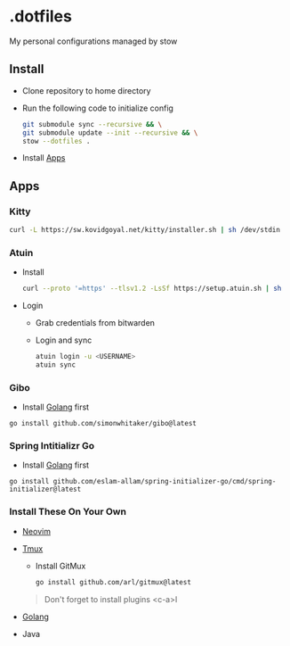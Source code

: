 # .dotfiles

My personal configurations managed by stow

## Install

- Clone repository to home directory
- Run the following code to initialize config

  ```bash
  git submodule sync --recursive && \
  git submodule update --init --recursive && \
  stow --dotfiles .
  ```

- Install [Apps](#apps)

## Apps

### Kitty

```bash
curl -L https://sw.kovidgoyal.net/kitty/installer.sh | sh /dev/stdin
```

### Atuin

- Install

  ```bash
  curl --proto '=https' --tlsv1.2 -LsSf https://setup.atuin.sh | sh
  ```

- Login

  - Grab credentials from bitwarden
  - Login and sync

    ```bash
    atuin login -u <USERNAME>
    atuin sync
    ```

### Gibo

- Install [Golang](#install-these-on-your-own) first

```base
go install github.com/simonwhitaker/gibo@latest
```

### Spring Intitializr Go

- Install [Golang](#install-these-on-your-own) first

```base
go install github.com/eslam-allam/spring-initializer-go/cmd/spring-initializer@latest
```

### Install These On Your Own

- [Neovim](https://github.com/neovim/neovim)
- [Tmux](https://github.com/tmux/tmux)

  - Install GitMux

    ```bash
    go install github.com/arl/gitmux@latest
    ```

  > Don't forget to install plugins \<c-a>I

- [Golang](https://go.dev/)
- Java
